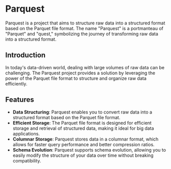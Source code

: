 # Parquest

Parquest is a project that aims to structure raw data into a structured format based on the Parquet file format. The name "Parquest" is a portmanteau of "Parquet" and "quest," symbolizing the journey of transforming raw data into a structured format.

## Introduction

In today's data-driven world, dealing with large volumes of raw data can be challenging. The Parquest project provides a solution by leveraging the power of the Parquet file format to structure and organize raw data efficiently.

## Features

- **Data Structuring**: Parquest enables you to convert raw data into a structured format based on the Parquet file format.
- **Efficient Storage**: The Parquet file format is designed for efficient storage and retrieval of structured data, making it ideal for big data applications.
- **Columnar Storage**: Parquest stores data in a columnar format, which allows for faster query performance and better compression ratios.
- **Schema Evolution**: Parquest supports schema evolution, allowing you to easily modify the structure of your data over time without breaking compatibility.